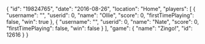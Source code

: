 {
  "id": "19824765",
  "date": "2016-08-26",
  "location": "Home",
  "players": [
    {
      "username": "",
      "userid": 0,
      "name": "Ollie",
      "score": 0,
      "firstTimePlaying": false,
      "win": true
    },
    {
      "username": "",
      "userid": 0,
      "name": "Nate",
      "score": 0,
      "firstTimePlaying": false,
      "win": false
    }
  ],
  "game": {
    "name": "Zingo!",
    "id": 12616
  }
}
